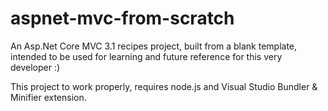 # aspnet-mvc-from-scratch
An Asp.Net Core MVC 3.1 recipes project, built from a blank template, intended to be used for learning and future reference for this very developer :)

This project to work properly, requires node.js and Visual Studio Bundler & Minifier extension.